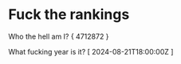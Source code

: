 # Fuck the rankings

Who the hell am I?
{ 4712872 }

What fucking year is it?
[ 2024-08-21T18:00:00Z ]
